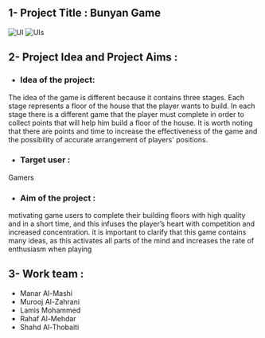 
## 1- Project Title : Bunyan Game
![UI](https://github.com/manaralmashi/BunyanGame/assets/162150042/1a0b57fc-a6d6-460a-a06e-4bd675561eae)
![UIs](https://github.com/manaralmashi/BunyanGame/assets/162150042/89317f21-4a89-48de-af64-e75229878d78)


## 2- Project Idea and Project Aims :
* ### Idea of the project:
The idea of the game is different because it contains three stages. Each stage represents a floor of
the house that the player wants to build. In each stage there is a different game that the player
must complete in order to collect points that will help him build a floor of the house. It is worth
noting that there are points and time to increase the effectiveness of the game and the possibility
of accurate arrangement of players' positions.

* ### Target user : 
Gamers

* ### Aim of the project :
motivating game users to complete their building floors with high quality and in a short time, and
this infuses the player’s heart with competition and increased concentration. it is important to
clarify that this game contains many ideas, as this activates all parts of the mind and increases the
rate of enthusiasm when playing

## 3- Work team :
* Manar Al-Mashi 
* Murooj Al-Zahrani
* Lamis Mohammed 
* Rahaf Al-Mehdar 
* Shahd Al-Thobaiti
